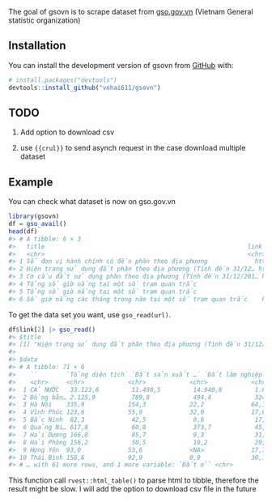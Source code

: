 
<!-- README.md is generated from README.Rmd. Please edit that file -->

The goal of gsovn is to scrape dataset from
[gso.gov.vn](https://gso.gov.vn) (Vietnam General statistic
organization)

## Installation

You can install the development version of gsovn from
[GitHub](https://github.com/) with:

``` r
# install.packages("devtools")
devtools::install_github("vohai611/gsovn")
```

## TODO

1.  Add option to download csv

2.  use `{{crul}}` to send asynch request in the case download multiple
    dataset

## Example

You can check what dataset is now on gso.gov.vn

``` r
library(gsovn)
df = gso_avail()
head(df)
#> # A tibble: 6 × 3
#>   title                                                        link  title_clean
#>   <chr>                                                        <chr> <chr>      
#> 1 Số đơn vị hành chính có đến phân theo địa phương             http… So don vi …
#> 2 Hiện trạng sử dụng đất phân theo địa phương (Tính đến 31/12… http… Hien trang…
#> 3 Cơ cấu đất sử dụng phân theo địa phương (Tính đến 31/12/201… http… Co cau dat…
#> 4 Tổng số giờ nắng tại một số trạm quan trắc                   http… Tong so gi…
#> 5 Tổng số giờ nắng tại một số trạm quan trắc                   http… Tong so gi…
#> 6 Số giờ nắng các tháng trong năm tại một số trạm quan trắc    http… So gio nan…
```

To get the data set you want, use `gso_read(url)`.

``` r
df$link[2] |> gso_read()
#> $title
#> [1] "Hiện trạng sử dụng đất phân theo địa phương (Tính đến 31/12/2018)(*) chia theo Phân theo địa phương và Hiện trạng sử dụng đất"
#> 
#> $data
#> # A tibble: 71 × 6
#>    ``        `Tổng diện tích` `Đất sản xuất …` `Đất lâm nghiệp` `Đất chuyên dù…`
#>    <chr>     <chr>            <chr>            <chr>            <chr>           
#>  1 CẢ NƯỚC   33.123,6         11.498,5         14.940,8         1.893,2         
#>  2 Đồng bằn… 2.125,9          789,8            494,4            324,3           
#>  3 Hà Nội    335,9            154,3            22,2             64,1            
#>  4 Vĩnh Phúc 123,6            55,9             32,0             17,6            
#>  5 Bắc Ninh  82,3             42,5             0,6              17,7            
#>  6 Quảng Ni… 617,8            60,8             373,7            45,5            
#>  7 Hải Dương 166,8            85,7             9,3              31,5            
#>  8 Hải Phòng 156,2            50,5             19,2             29,3            
#>  9 Hưng Yên  93,0             53,6             <NA>             17,7            
#> 10 Thái Bình 158,6            92,9             0,9              30,1            
#> # … with 61 more rows, and 1 more variable: `Đất ở` <chr>
```

This function call `rvest::html_table()` to parse html to tibble,
therefore the result might be slow. I will add the option to download
csv file in the future
